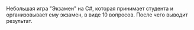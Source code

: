 Небольшая игра "Экзамен" на C#, которая принимает студента и организовывает ему экзамен, в виде 10 вопросов. После чего выводит результат.
